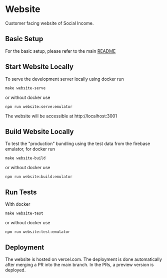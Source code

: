 # Website

Customer facing website of Social Income.

## Basic Setup

For the basic setup, please refer to the main [README](../README.md)

## Start Website Locally

To serve the development server locally using docker run

```
make website-serve
```

or without docker use

```
npm run website:serve:emulator
```

The website will be accessible at http://localhost:3001

## Build Website Locally

To test the "production" bundling using the test data from the firebase
emulator, for docker run

```
make website-build
```

or without docker use

```
npm run website:build:emulator
```

## Run Tests

With docker
```
make website-test
```

or without docker use

```
npm run website:test:emulator
```

## Deployment

The website is hosted on vercel.com. The deployment is done
automatically after merging a PR into the main branch. In the PRs, a
preview version is deployed.